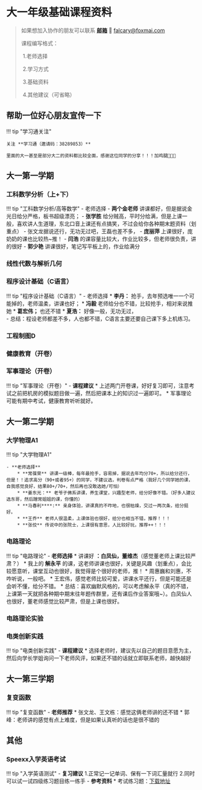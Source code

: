 # 大一年级基础课程资料

> 如果想加入协作的朋友可以联系 **[邮箱](tomail:falcary@foxmail.com)** 📮 falcary@foxmai.com
>
> 课程编写格式：
>
> ​	1.老师选择
>
> ​	2.学习方式
>
> ​	3.基础资料
>
> ​	4.其他建议（可省略）

## 帮助一位好心朋友宣传一下

!!! tip "学习通关注"

    关注 **学习通（邀请码：38289853）** 
    
    里面的大一甚至是部分大二的资料都比较全面，感谢这位同学的分享！！！加鸡腿🍗🍗🍗

## 大一第一学期

### 工科数学分析（上+下）
!!! tip "工科数学分析/高等数学"
    - 老师选择
        - **两个金老师** 讲课都好，但是据说金光日给分严格，板书超级漂亮； 
        - **张学胜** 给分贼高，平时分给满，但是上课一般，喜欢讲人生道理，东北口音上课还有点搞笑，不过会给你各种期末题资料（划重点）
        - 张文龙据说还行，无功无过吧，王磊也差不多，
        - **庞丽萍** 上课很好，庞奶奶的课也比较热~推！
        - **闫浩** 的课容量比较大，作业比较多，但老师很负责，讲的很好
        - **郭少艳** 讲课很好，笔记写平板上的，作业给满分
### 线性代数与解析几何



### 程序设计基础（C语言）
!!! tip "程序设计基础（C语言）"
    - 老师选择
        * **李丹：** 抢手，去年预选唯一一个可能掉的，老师温柔，讲课也好；
        * **冯毅** 老师给分也不错，比较抢手，相对来说推她
        * **葛宏伟；** 也还不错
        * **夏浩：** 好像一般，无功无过，   
    - 总结：程设老师都差不多，人也都不错，C语言主要还要自己课下多上机练习。

### 工程制图D



### 健康教育（开卷）

### 军事理论（开卷）

!!! tip "军事理论（开卷）"
    - **课程建议**
        * 上述两门开卷课，好好复习即可，注意考试之前把机房的模拟题目做一遍，然后把课本上的知识过一遍即可。
        * 军事理论可能有期中考试，健康教育听听就好。

## 大一第二学期

### 大学物理A1
!!! tip "大学物理A1"

    - **老师选择**
        * **常葆荣** 讲课一级棒，每年最抢手，容易掉，据说去年均分70+，所以给分还行，但是！！追求高分（90+或者95+）的同学，不建议选，判卷有点严格（我好几个同学她的课，自我感觉良好，结果80+/70+，然后再也没敢选她/可怕）
        * **姜东光：** 老爷子佛系讲课，养生课堂，兴趣型老师，给分好像不错。（好多人建议选东哥，然后蹭常姐姐的课，你懂的）
        * **马春利****:** 亲身体验，讲课真的不咋地，也很枯燥，交过一两次条，给分挺好。
        * **王乔** 老师人很温柔，上课体验也很好，给分也相当不错，推荐！！！
        * **张佼** 传说中的张院士，上课很有意思，人比较好玩，推荐++！！！
### 电路理论
!!! tip "电路理论"
    - **老师选择**
        * 讲课好 **：白凤仙，董维杰**（感觉董老师上课比较严肃？）
        * 我上的 **解永平** 的课，这老师讲课也很好，关键是风趣（划重点），会比较愿意听，课堂互动也很好，我觉得是个很好的老师，推！
        * 周惠巍和刘惠，不咋听说，一般吧。
        * 王宏伟，感觉老师比较可爱，讲课水平还行，但是可能还是会听不懂，给分不错。
        * 总结：喜欢幽默风格的，可以考虑解永平（真的不错，上课第一天就把各种期中期末往年题传群里，还有课后作业答案哦~）。白凤仙人也很好，董老师感觉比较严肃，但是上课也很好。

### 电路理论实验



### 电类创新实践
!!! tip "电类创新实践"
    - **课程建议**
        * 选择老师时，建议先以自己的题目意愿为主，然后向学长学姐询问一下老师风评，如果还不错的话就立即联系老师，越快越好

## 大一第三学期

### 复变函数
!!! tip "复变函数"
    - **老师推荐**
        * 张文龙、王文栋：感觉这俩老师讲的还不错
        * 郭峰：老师讲的感觉有点上难度，但是如果认真听的话也是很不错的

## 其他

### Speexx入学英语考试
!!! tip "入学英语测试"
    - **复习建议**
    1.正常记一记单词、保有一下词汇量就行
    2.同时可以试一试四级练习题目练一练手
    - **参考资料**
        * 考试练习题：[下载地址](https://pan.baidu.com/s/1jLeIi9mHqL9hUCHgPtIOgA?pwd=ife5)
  
<script src="https://giscus.app/client.js"
        data-repo="AnonymousDUTAI/SREKCARC-IA-TUD"
        data-repo-id="R_kgDOKG3dKg"
        data-category="General"
        data-category-id="DIC_kwDOKG3dKs4CYmFw"
        data-mapping="pathname"
        data-strict="0"
        data-reactions-enabled="1"
        data-emit-metadata="0"
        data-input-position="top"
        data-theme="preferred_color_scheme"
        data-lang="zh-CN"
        data-loading="lazy"
        crossorigin="anonymous"
        async>
  </script>

<script>
    var palette = __get("__palette")
    if (palette && typeof palette.color === "object") {
        if (palette.color.scheme === "slate") {
            const giscus = document.querySelector("script[src*=giscus]")
            giscus.setAttribute("data-theme", "dark_protanopia")
        }
    }

    document.addEventListener("DOMContentLoaded", function () {
        const ref = document.querySelector("[data-md-component=palette]")
        ref.addEventListener("change", function () {
            var palette = __get("__palette")
            if (palette && typeof palette.color === "object") {
                const theme = palette.color.scheme === "slate" ? "dark_protanopia" : "light_protanopia"
                const frame = document.querySelector(".giscus-frame")
                frame.contentWindow.postMessage({
                    giscus: { setConfig: { theme } }
                }, "https://giscus.app")
            }
        })
    })
</script>